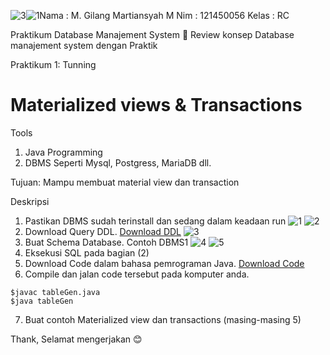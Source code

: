 ![3](https://github.com/NvRSleep15/SD3203-Teknologi-Basis-Data/assets/114335151/db1010b3-06d5-474c-903d-40ee9cb7a99c)![1](https://github.com/NvRSleep15/SD3203-Teknologi-Basis-Data/assets/114335151/bd248fbb-fcb1-4ed6-9f23-53bdc15778dc)Nama : M. Gilang Martiansyah M
Nim : 121450056
Kelas : RC


Praktikum Database Manajement System 🍮
Review konsep Database manajement system dengan Praktik

Praktikum 1: Tunning

# Materialized views & Transactions

Tools 
1. Java Programming
2. DBMS Seperti Mysql, Postgress, MariaDB dll.

Tujuan: Mampu membuat material view dan transaction

Deskripsi
1. Pastikan DBMS sudah terinstall dan sedang dalam keadaan run
![1](https://github.com/NvRSleep15/SD3203-Teknologi-Basis-Data/assets/114335151/1d026311-a493-4da1-a607-6db37fb36fc9)
![2](https://github.com/NvRSleep15/SD3203-Teknologi-Basis-Data/assets/114335151/356afa27-704c-45d4-baf9-476a5d565f7b)
2. Download Query DDL. [Download DDL](https://github.com/Ikan2Ikan/IF3144-1920/blob/master/tunning/sql/DDL-MySQL.sql)
![3](https://github.com/NvRSleep15/SD3203-Teknologi-Basis-Data/assets/114335151/2cb36d09-2362-4385-87cf-c7f2b6806275) 
3. Buat Schema Database. Contoh DBMS1
![4](https://github.com/NvRSleep15/SD3203-Teknologi-Basis-Data/assets/114335151/06e84a1e-3cfe-477b-a479-d7383a3bda1a)
![5](https://github.com/NvRSleep15/SD3203-Teknologi-Basis-Data/assets/114335151/6836bc18-d689-44c4-9ff2-98bb4576c083)
5. Eksekusi SQL pada bagian (2)
7. Download Code dalam bahasa pemrograman Java. [Download Code](https://github.com/Ikan2Ikan/IF3144-1920/blob/master/tunning/sql/tableGen.zip)
8. Compile dan jalan code tersebut pada komputer anda.
```
$javac tableGen.java
$java tableGen
```
7. Buat contoh Materialized view dan transactions (masing-masing 5)

Thank, Selamat mengerjakan :blush:
